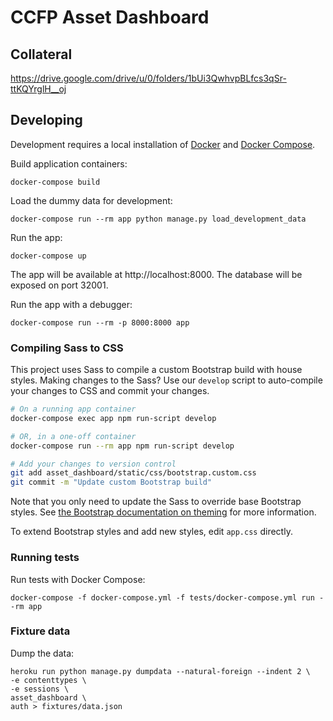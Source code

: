 # CCFP Asset Dashboard

## Collateral
https://drive.google.com/drive/u/0/folders/1bUi3QwhvpBLfcs3qSr-ttKQYrglH__oj

## Developing

Development requires a local installation of [Docker](https://docs.docker.com/install/)
and [Docker Compose](https://docs.docker.com/compose/install/).

Build application containers:

```
docker-compose build
```

Load the dummy data for development:
```
docker-compose run --rm app python manage.py load_development_data
```

Run the app:

```
docker-compose up
```

The app will be available at http://localhost:8000. The database will be exposed
on port 32001.

Run the app with a debugger:
```
docker-compose run --rm -p 8000:8000 app
```

### Compiling Sass to CSS

This project uses Sass to compile a custom Bootstrap build with house styles.
Making changes to the Sass? Use our `develop` script to auto-compile your
changes to CSS and commit your changes.

```bash
# On a running app container
docker-compose exec app npm run-script develop

# OR, in a one-off container
docker-compose run --rm app npm run-script develop

# Add your changes to version control
git add asset_dashboard/static/css/bootstrap.custom.css
git commit -m "Update custom Bootstrap build"
```

Note that you only need to update the Sass to override base Bootstrap styles.
See [the Bootstrap documentation on theming](https://getbootstrap.com/docs/4.5/getting-started/theming/)
for more information.

To extend Bootstrap styles and add new styles, edit `app.css` directly.

### Running tests

Run tests with Docker Compose:

```
docker-compose -f docker-compose.yml -f tests/docker-compose.yml run --rm app
```

### Fixture data
Dump the data:
```
heroku run python manage.py dumpdata --natural-foreign --indent 2 \
-e contenttypes \
-e sessions \
asset_dashboard \ 
auth > fixtures/data.json
```
